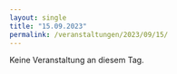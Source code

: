 ```yaml
---
layout: single
title: "15.09.2023"
permalink: /veranstaltungen/2023/09/15/
---
```


Keine Veranstaltung an diesem Tag.
